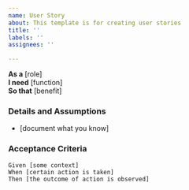 ```yaml
---
name: User Story
about: This template is for creating user stories
title: ''
labels: ''
assignees: ''

---
```


**As a** [role]  
**I need** [function]  
**So that** [benefit]  
   
### Details and Assumptions
* [document what you know]
 ### Acceptance Criteria  
   
```gherkin
Given [some context]
When [certain action is taken]
Then [the outcome of action is observed]
```
